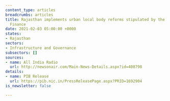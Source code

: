 ```yaml
---
content_type: articles
breadcrumbs: articles
title: Rajasthan implements urban local body reforms stipulated by the Ministry of
  Finance
date: 2021-02-03 05:00:00 +0000
states:
- Rajasthan
sectors:
- Infrastructure and Governance
subsectors: []
sources:
- name: All India Radio
  url: http://newsonair.com/Main-News-Details.aspx?id=408798
details:
- name: PIB Release
  url: https://pib.nic.in/PressReleasePage.aspx?PRID=1692904
is_newsletter: false

---
```

